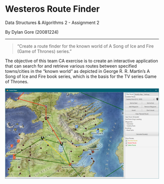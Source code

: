 # Westeros Route Finder

Data Structures & Algorithms 2 - Assignment 2

By Dylan Gore (20081224)

***

> “Create a route finder for the known world of A Song of Ice and Fire (Game of Thrones) series.”

The objective of this team CA exercise is to create an interactive application that can search for and
retrieve various routes between specified towns/cities in the “known world” as depicted in George R.
R. Martin’s A Song of Ice and Fire book series, which is the basis for the TV series Game of Thrones.


![screenshot](docs/img/screenshot.png)